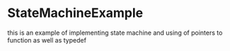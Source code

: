 # StateMachineExample
this is an example of implementing state machine and using of pointers to function as well as typedef 
